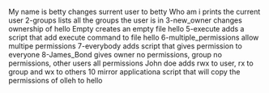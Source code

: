 My name is betty changes surrent user to betty
Who am i prints the current user
2-groups lists all the groups the user is in
3-new_owner changes ownership of hello
Empty creates an empty file hello
5-execute adds a script that add execute command to file hello
6-multiple_permissions allow multipe permissions
7-everybody adds script that gives permission to everyone
8-James_Bond gives owner no permissions, group no permissions, other users all permissions
John doe adds rwx to user, rx to group and wx to others
10 mirror applicationa script that will copy the permissions of olleh to hello
